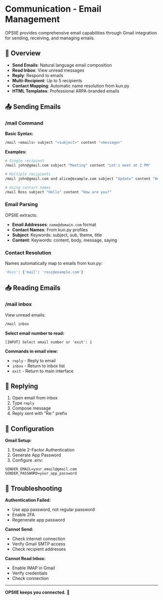 # Communication - Email Management

OPSIIE provides comprehensive email capabilities through Gmail integration for sending, receiving, and managing emails.

## 📧 Overview

- **Send Emails**: Natural language email composition
- **Read Inbox**: View unread messages
- **Reply**: Respond to emails
- **Multi-Recipient**: Up to 5 recipients
- **Contact Mapping**: Automatic name resolution from kun.py
- **HTML Templates**: Professional ARPA-branded emails

## 📤 Sending Emails

### /mail Command

**Basic Syntax:**
```bash
/mail <emails> subject "<subject>" content "<message>"
```

**Examples:**
```bash
# Single recipient
/mail john@gmail.com subject "Meeting" content "Let's meet at 2 PM"

# Multiple recipients
/mail john@gmail.com and alice@example.com subject "Update" content "Here's the info"

# Using contact names
/mail Ross subject "Hello" content "How are you?"
```

### Email Parsing

OPSIIE extracts:
- **Email Addresses**: `name@domain.com` format
- **Contact Names**: From kun.py profiles
- **Subject**: Keywords: subject, sub, theme, title
- **Content**: Keywords: content, body, message, saying

### Contact Resolution

Names automatically map to emails from kun.py:
```python
'Ross': {'mail': 'ross@example.com'}
```

## 📥 Reading Emails

### /mail inbox

View unread emails:
```bash
/mail inbox
```

**Select email number to read:**
```
[INPUT] Select email number or 'exit': 1
```

**Commands in email view:**
- `reply` - Reply to email
- `inbox` - Return to inbox list  
- `exit` - Return to main interface

## 💬 Replying

1. Open email from inbox
2. Type `reply`
3. Compose message
4. Reply sent with "Re:" prefix

## 🔧 Configuration

**Gmail Setup:**
1. Enable 2-Factor Authentication
2. Generate App Password
3. Configure .env:

```env
SENDER_EMAIL=your_email@gmail.com
SENDER_PASSWORD=your_app_password
```

## 🚨 Troubleshooting

**Authentication Failed:**
- Use app password, not regular password
- Enable 2FA
- Regenerate app password

**Cannot Send:**
- Check internet connection
- Verify Gmail SMTP access
- Check recipient addresses

**Cannot Read Inbox:**
- Enable IMAP in Gmail
- Verify credentials
- Check connection

---

**OPSIIE keeps you connected.** 📧